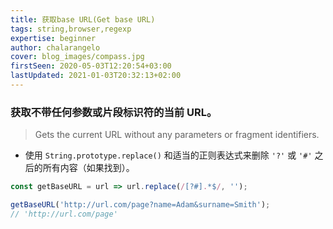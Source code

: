 ```yaml
---
title: 获取base URL(Get base URL)
tags: string,browser,regexp
expertise: beginner
author: chalarangelo
cover: blog_images/compass.jpg
firstSeen: 2020-05-03T12:20:54+03:00
lastUpdated: 2021-01-03T20:32:13+02:00
---
```


### 获取不带任何参数或片段标识符的当前 URL。
> Gets the current URL without any parameters or fragment identifiers.

- 使用 `String.prototype.replace()` 和适当的正则表达式来删除 `'?'` 或 `'#'` 之后的所有内容（如果找到）。

```js
const getBaseURL = url => url.replace(/[?#].*$/, '');
```

```js
getBaseURL('http://url.com/page?name=Adam&surname=Smith');
// 'http://url.com/page'
```
